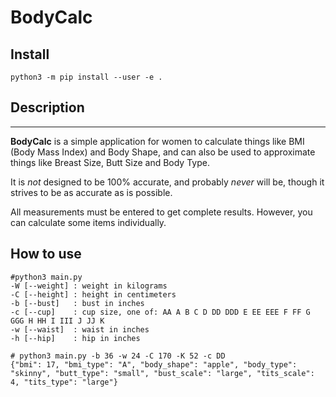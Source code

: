 # BodyCalc

## Install
```
python3 -m pip install --user -e .
```

## Description
---

**BodyCalc** is a simple application for women to calculate things like BMI (Body Mass Index) and Body Shape, and 
can also be used to approximate things like Breast Size, Butt Size and Body Type.

It is _not_ designed to be 100% accurate, and probably _never_ will be, though it strives to be as accurate as is possible.

All measurements must be entered to get complete results. However, you can calculate some items individually.

## How to use
```
#python3 main.py
-W [--weight] : weight in kilograms
-C [--height] : height in centimeters
-b [--bust]   : bust in inches
-c [--cup]    : cup size, one of: AA A B C D DD DDD E EE EEE F FF G GGG H HH I III J JJ K
-w [--waist]  : waist in inches
-h [--hip]    : hip in inches
```

```
# python3 main.py -b 36 -w 24 -C 170 -K 52 -c DD
{"bmi": 17, "bmi_type": "A", "body_shape": "apple", "body_type": "skinny", "butt_type": "small", "bust_scale": "large", "tits_scale": 4, "tits_type": "large"}
```

